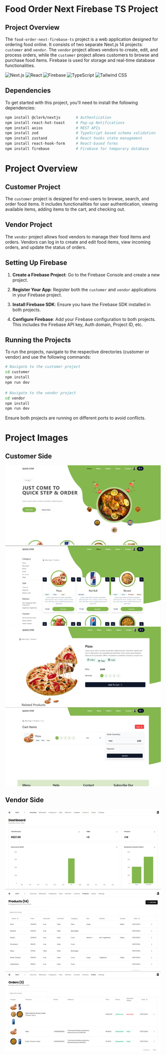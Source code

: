 # Food Order Next Firebase TS Project

## Project Overview

The `food-order-next-firebase-ts` project is a web application designed for ordering food online. It consists of two separate Next.js 14 projects: `customer` and `vendor`. The `vendor` project allows vendors to create, edit, and process orders, while the `customer` project allows customers to browse and purchase food items. Firebase is used for storage and real-time database functionalities.

<img src="https://assets.vercel.com/image/upload/v1662130559/nextjs/Icon_dark_background.png" alt="Next.js" width="100" />
<img src="https://cdn.jsdelivr.net/gh/devicons/devicon/icons/react/react-original.svg" alt="React" width="100" />
<img src="https://firebase.google.com/downloads/brand-guidelines/PNG/logo-logomark.png" alt="Firebase" width="100" />
<img src="https://cdn.jsdelivr.net/gh/devicons/devicon/icons/typescript/typescript-original.svg" alt="TypeScript" width="100" />
<img src="https://seeklogo.com/images/T/tailwind-css-logo-5AD4175897-seeklogo.com.png" alt="Tailwind CSS" width="100" />



## Dependencies

To get started with this project, you'll need to install the following dependencies:

```bash
npm install @clerk/nextjs       # Authentication
npm install react-hot-toast     # Pop-up Notifications
npm install axios               # REST APIs
npm install zod                 # TypeScript based schema validation
npm install zustand             # React hooks state management
npm install react-hook-form     # React-based forms
npm install firebase            # Firebase for temporary database
```

# Project Overview
## Customer Project
The `customer` project is designed for end-users to browse, search, and order food items. It includes functionalities for user authentication, viewing available items, adding items to the cart, and checking out.

## Vendor Project
The `vendor` project allows food vendors to manage their food items and orders. Vendors can log in to create and edit food items, view incoming orders, and update the status of orders.

## Setting Up Firebase
1. **Create a Firebase Project**: Go to the Firebase Console and create a new project.

2. **Register Your App**: Register both the `customer` and `vendor` applications in your Firebase project.

3. **Install Firebase SDK**: Ensure you have the Firebase SDK installed in both projects.

4. **Configure Firebase**: Add your Firebase configuration to both projects. This includes the Firebase API key, Auth domain, Project ID, etc.

## Running the Projects
To run the projects, navigate to the respective directories (customer or vendor) and use the following commands:

```bash
# Navigate to the customer project
cd customer
npm install
npm run dev

# Navigate to the vendor project
cd vendor
npm install
npm run dev
```

Ensure both projects are running on different ports to avoid conflicts.

# Project Images
## Customer Side
<img src="images/customer1.png">
<img src="images/customer2.png">
<img src="images/customer3.png">
<img src="images/customer4.png">

## Vendor Side
<img src="images/vendor1.png">
<img src="images/vendor2.png">
<img src="images/vendor3.png">
